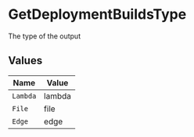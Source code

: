 # GetDeploymentBuildsType

The type of the output


## Values

| Name     | Value    |
| -------- | -------- |
| `Lambda` | lambda   |
| `File`   | file     |
| `Edge`   | edge     |